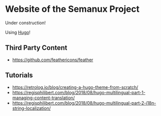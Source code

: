 # Website of the Semanux Project
Under construction!

Using [Hugo](https://gohugo.io/)!

## Third Party Content
- <https://github.com/feathericons/feather>

## Tutorials
- <https://retrolog.io/blog/creating-a-hugo-theme-from-scratch/>
- <https://regisphilibert.com/blog/2018/08/hugo-multilingual-part-1-managing-content-translation/>
- <https://regisphilibert.com/blog/2018/08/hugo-multilingual-part-2-i18n-string-localization/>